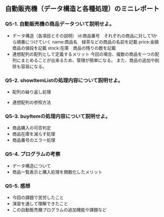 ## 自動販売機（データ構造と各種処理）のミニレポート
### Q5-1. 自動販売機の商品データついて説明せよ。
* データ構造（各項目とその説明）
  id:商品番号　それぞれの商品に対して1から順番につけていく
  name:商品名　緑茶などの商品の名前を記載
  price:金額　商品の値段を記載
  stock:在庫　商品の残りの数を記載
* 連想配列の配列として定義するメリット
  今回の場合、複数の商品を一つの配列にまとめることが出来るため、管理が簡単になる。
  また、商品の追加や削除も容易になる。
### Q5-2. showItemListの処理内容について説明せよ。
* 配列の繰り返し処理
  
* 連想配列の参照方法
### Q5-3. buyItemの処理内容について説明せよ。
* 商品購入の可否判定
* 商品在庫を減らす処理
* 商品番号のエラー処理
### Q5-4. プログラムの考察
* データ構造について
* 商品一覧表示と購入処理を関数化したメリット
### Q5-5. 感想
* 今回の課題で苦労したこと
* 演習を通して理解できたこと
* この自動販売機プログラムの追加機能や課題など
